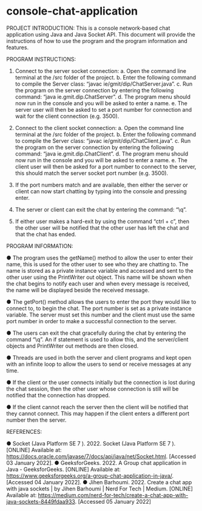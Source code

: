 # console-chat-application

PROJECT INTRODUCTION:
This is a console network-based chat application using Java and Java Socket API. This document
will provide the instructions of how to use the program and the program information and
features.



PROGRAM INSTRUCTIONS:

1. Connect to the server socket connection:
  a. Open the command line terminal at the /src folder of the project.
  b. Enter the following command to compile the Server class: “javac ie/gmit/dip/ChatServer.java”.
  c. Run the program on the server connection by entering the following command: “java ie.gmit.dip.ChatServer”.
  d. The program menu should now run in the console and you will be asked to enter a name.
  e. The server user will then be asked to set a port number for connection and wait for the client connection (e.g. 3500).

2. Connect to the client socket connection:
  a. Open the command line terminal at the /src folder of the project.
  b. Enter the following command to compile the Server class: “javac ie/gmit/dip/ChatClient.java”.
  c. Run the program on the server connection by entering the following command: “java ie.gmit.dip.ChatClient”.
  d. The program menu should now run in the console and you will be asked to enter a name.
  e. The client user will then be asked for a port number to connect to the server, this should match the server socket port number (e.g. 3500).

3. If the port numbers match and are available, then either the server or client can now start
chatting by typing into the console and pressing enter.

4. The server or client can exit the chat by entering the command: “\q”.

5. If either user makes a hard-exit by using the command “ctrl + c”, then the other user will
be notified that the other user has left the chat and that the chat has ended.



PROGRAM INFORMATION:

  ● The program uses the getName() method to allow the user to enter their name, this is used for the other user to see who they are chatting to. The name is stored as a private instance variable and accessed and sent to the other user using the PrintWriter out object. This name will be shown when the chat begins to notify each user and when every message is received, the name will be displayed beside the received message.
  
  ● The getPort() method allows the users to enter the port they would like to connect to, to begin the chat. The port number is set as a private instance variable. The server must set this number and the client must use the same port number in order to make a successful connection to the server.

  ● The users can exit the chat gracefully during the chat by entering the command “\q”. An if statement is used to allow this, and the server/client objects and PrintWriter out methods are then closed.

  ● Threads are used in both the server and client programs and kept open with an infinite loop to allow the users to send or receive messages at any time.

  ● If the client or the user connects initially but the connection is lost during the chat session, then the other user whose connection is still will be notified that the connection has dropped.

  ● If the client cannot reach the server then the client will be notified that they cannot connect. This may happen if the client enters a different port number then the server.


REFERENCES:

  ● Socket (Java Platform SE 7 ). 2022. Socket (Java Platform SE 7 ). [ONLINE] Available at: https://docs.oracle.com/javase/7/docs/api/java/net/Socket.html. [Accessed 03 January 2022].
  ● GeeksforGeeks. 2022. A Group chat application in Java - GeeksforGeeks. [ONLINE] Available at: https://www.geeksforgeeks.org/a-group-chat-application-in-java/. [Accessed 04 January 2022].
  ● Jihen Barhoumi. 2022. Create a chat app with java sockets | by Jihen Barhoumi | Nerd For Tech | Medium. [ONLINE] Available at: https://medium.com/nerd-for-tech/create-a-chat-app-with-java-sockets-8449fdaa933. [Accessed 05 January 2022]
